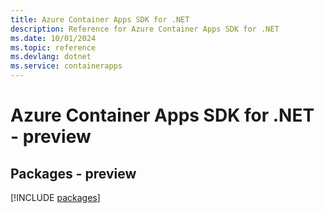```yaml
---
title: Azure Container Apps SDK for .NET
description: Reference for Azure Container Apps SDK for .NET
ms.date: 10/01/2024
ms.topic: reference
ms.devlang: dotnet
ms.service: containerapps
---
```

# Azure Container Apps SDK for .NET - preview
## Packages - preview
[!INCLUDE [packages](container-apps-index.md)]